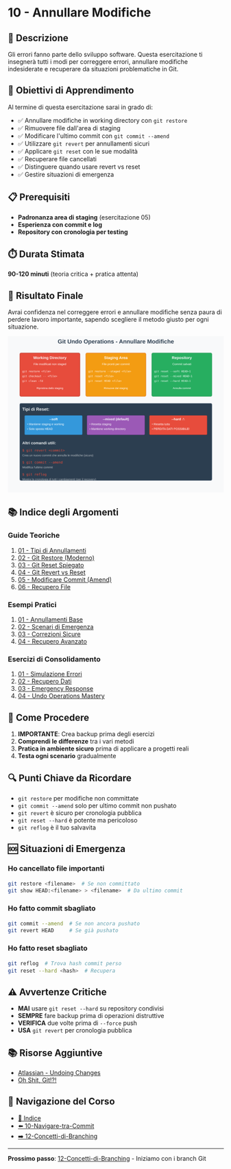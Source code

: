 # 10 - Annullare Modifiche

## 📖 Descrizione

Gli errori fanno parte dello sviluppo software. Questa esercitazione ti insegnerà tutti i modi per correggere errori, annullare modifiche indesiderate e recuperare da situazioni problematiche in Git.

## 🎯 Obiettivi di Apprendimento

Al termine di questa esercitazione sarai in grado di:

- ✅ Annullare modifiche in working directory con `git restore`
- ✅ Rimuovere file dall'area di staging
- ✅ Modificare l'ultimo commit con `git commit --amend`
- ✅ Utilizzare `git revert` per annullamenti sicuri
- ✅ Applicare `git reset` con le sue modalità
- ✅ Recuperare file cancellati
- ✅ Distinguere quando usare revert vs reset
- ✅ Gestire situazioni di emergenza

## 📋 Prerequisiti

- **Padronanza area di staging** (esercitazione 05)
- **Esperienza con commit e log**
- **Repository con cronologia per testing**

## ⏱️ Durata Stimata

**90-120 minuti** (teoria critica + pratica attenta)

## 🎯 Risultato Finale

Avrai confidenza nel correggere errori e annullare modifiche senza paura di perdere lavoro importante, sapendo scegliere il metodo giusto per ogni situazione.

![Git Undo Operations](./esempi/immagini/git-undo-operations.png)

## 📚 Indice degli Argomenti

### Guide Teoriche
1. [01 - Tipi di Annullamenti](./guide/01-tipi-annullamenti.md)
2. [02 - Git Restore (Moderno)](./guide/02-git-restore.md)
3. [03 - Git Reset Spiegato](./guide/03-git-reset.md)
4. [04 - Git Revert vs Reset](./guide/04-revert-vs-reset.md)
5. [05 - Modificare Commit (Amend)](./guide/05-modificare-commit.md)
6. [06 - Recupero File](./guide/06-recupero-file.md)

### Esempi Pratici
1. [01 - Annullamenti Base](./esempi/01-annullamenti-base.md)
2. [02 - Scenari di Emergenza](./esempi/02-scenari-emergenza.md)
3. [03 - Correzioni Sicure](./esempi/03-correzioni-sicure.md)
4. [04 - Recupero Avanzato](./esempi/04-recupero-avanzato.md)

### Esercizi di Consolidamento
1. [01 - Simulazione Errori](./esercizi/01-simulazione-errori.md)
2. [02 - Recupero Dati](./esercizi/02-recupero-dati.md)
3. [03 - Emergency Response](./esercizi/03-emergency-response.md)
4. [04 - Undo Operations Mastery](./esercizi/04-undo-operations-mastery.md)

## 🚀 Come Procedere

1. **IMPORTANTE**: Crea backup prima degli esercizi
2. **Comprendi le differenze** tra i vari metodi
3. **Pratica in ambiente sicuro** prima di applicare a progetti reali
4. **Testa ogni scenario** gradualmente

## 🔍 Punti Chiave da Ricordare

- `git restore` per modifiche non committate
- `git commit --amend` solo per ultimo commit non pushato
- `git revert` è sicuro per cronologia pubblica
- `git reset --hard` è potente ma pericoloso
- `git reflog` è il tuo salvavita

## 🆘 Situazioni di Emergenza

### Ho cancellato file importanti
```bash
git restore <filename>  # Se non committato
git show HEAD:<filename> > <filename>  # Da ultimo commit
```

### Ho fatto commit sbagliato
```bash
git commit --amend  # Se non ancora pushato
git revert HEAD     # Se già pushato
```

### Ho fatto reset sbagliato
```bash
git reflog  # Trova hash commit perso
git reset --hard <hash>  # Recupera
```

## ⚠️ Avvertenze Critiche

- **MAI** usare `git reset --hard` su repository condivisi
- **SEMPRE** fare backup prima di operazioni distruttive
- **VERIFICA** due volte prima di `--force` push
- **USA** `git revert` per cronologia pubblica

## 📚 Risorse Aggiuntive

- [Atlassian - Undoing Changes](https://www.atlassian.com/git/tutorials/undoing-changes)
- [Oh Shit, Git!?!](https://ohshitgit.com/)

## 🔄 Navigazione del Corso

- [📑 Indice](../README.md)
- [⬅️ 10-Navigare-tra-Commit](../10-Navigare-tra-Commit/README.md)
- [➡️ 12-Concetti-di-Branching](../12-Concetti-di-Branching/README.md)

---

**Prossimo passo**: [12-Concetti-di-Branching](../12-Concetti-di-Branching/README.md) - Iniziamo con i branch Git
